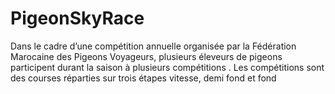 # PigeonSkyRace
Dans le cadre d’une compétition annuelle organisée par la Fédération Marocaine des Pigeons Voyageurs, plusieurs éleveurs de pigeons participent durant la saison à plusieurs compétitions . Les compétitions sont des courses réparties sur trois étapes vitesse, demi fond et fond
